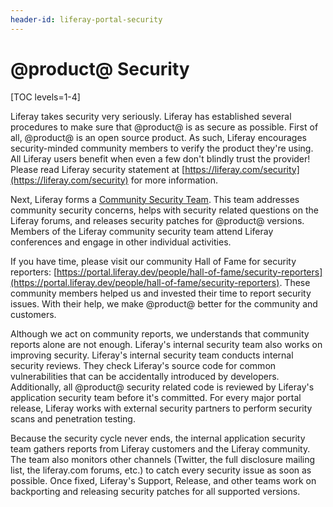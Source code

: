 ```yaml
---
header-id: liferay-portal-security
---
```


# @product@ Security

[TOC levels=1-4]

Liferay takes security very seriously. Liferay has established several
procedures to make sure that @product@ is as secure as possible. First of
all, @product@ is an open source product. As such, Liferay encourages
security-minded community members to verify the product they're using. All
Liferay users benefit when even a few don't blindly trust the provider! Please
read Liferay security statement at
[https://liferay.com/security](https://liferay.com/security) for more
information.

Next, Liferay forms a
[Community Security Team](https://portal.liferay.dev/people/community-security-team).
This team addresses community security concerns, helps with security related
questions on the Liferay forums, and releases security patches for @product@
versions. Members of the Liferay community security team attend Liferay
conferences and engage in other individual activities.

If you have time, please visit our community Hall of Fame for security
reporters:
[https://portal.liferay.dev/people/hall-of-fame/security-reporters](https://portal.liferay.dev/people/hall-of-fame/security-reporters).
These community members helped us and invested their time to report security
issues. With their help, we make @product@ better for the community and
customers.

Although we act on community reports, we understands that community reports
alone are not enough. Liferay's internal security team also works on improving
security. Liferay's internal security team conducts internal security reviews.
They check Liferay's source code for common vulnerabilities that can be
accidentally introduced by developers. Additionally, all @product@ security
related code is reviewed by Liferay's application security team before it's
committed. For every major portal release, Liferay works with external security
partners to perform security scans and penetration testing.

Because the security cycle never ends, the internal application security team
gathers reports from Liferay customers and the Liferay community. The team also
monitors other channels (Twitter, the full disclosure mailing list, the
liferay.com forums, etc.) to catch every security issue as soon as possible.
Once fixed, Liferay's Support, Release, and other teams work on backporting and
releasing security patches for all supported versions.
